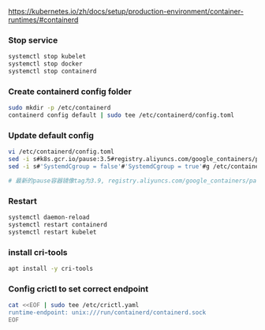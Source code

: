 https://kubernetes.io/zh/docs/setup/production-environment/container-runtimes/#containerd

### Stop service

```sh
systemctl stop kubelet
systemctl stop docker
systemctl stop containerd
```

### Create containerd config folder

```sh
sudo mkdir -p /etc/containerd
containerd config default | sudo tee /etc/containerd/config.toml
```

### Update default config

```sh
vi /etc/containerd/config.toml
sed -i s#k8s.gcr.io/pause:3.5#registry.aliyuncs.com/google_containers/pause:3.5#g /etc/containerd/config.toml
sed -i s#'SystemdCgroup = false'#'SystemdCgroup = true'#g /etc/containerd/config.toml

# 最新的pause容器镜像tag为3.9, registry.aliyuncs.com/google_containers/pause:3.9
```

### Restart

```sh
systemctl daemon-reload
systemctl restart containerd
systemctl restart kubelet
```

### install cri-tools

```sh
apt install -y cri-tools
```

### Config crictl to set correct endpoint

```sh
cat <<EOF | sudo tee /etc/crictl.yaml
runtime-endpoint: unix:///run/containerd/containerd.sock
EOF